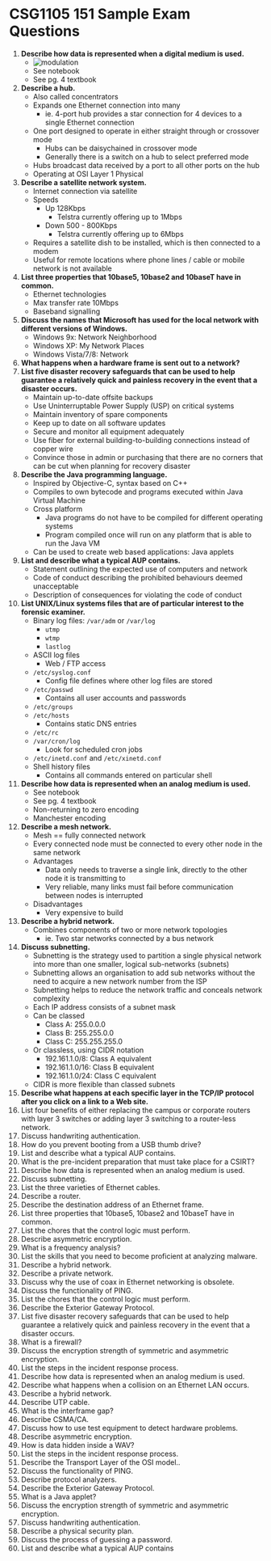 # CSG1105 151 Sample Exam Questions

1.	**Describe how data is represented when a digital medium is used.**
	- ![modulation](http://electronicdesign.com/site-files/electronicdesign.com/files/archive/electronicdesign.com/content/content/64598/64598_fig01.gif)
	- See notebook
	- See pg. 4 textbook
2.	**Describe a hub.**
	- Also called concentrators
	- Expands one Ethernet connection into many
		- ie. 4-port hub provides a star connection for 4 devices to a single Ethernet connection
	- One port designed to operate in either straight through or crossover mode
		- Hubs can be daisychained in crossover mode
		- Generally there is a switch on a hub to select preferred mode
	- Hubs broadcast data received by a port to all other ports on the hub
	- Operating at OSI Layer 1 Physical
3.	**Describe a satellite network system.**
	- Internet connection via satellite
	- Speeds
		- Up 128Kbps
			- Telstra currently offering up to 1Mbps
		- Down 500 - 800Kbps
			- Telstra currently offering up to 6Mbps
	- Requires a satellite dish to be installed, which is then connected to a modem
	- Useful for remote locations where phone lines / cable or mobile network is not available
4.	**List three properties that 10base5, 10base2 and 10baseT have in common.**
	- Ethernet technologies
	- Max transfer rate 10Mbps
	- Baseband signalling
5.	**Discuss the names that Microsoft has used for the local network with different versions of Windows.**
	- Windows 9x: Network Neighborhood
	- Windows XP: My Network Places
	- Windows Vista/7/8: Network
6.	**What happens when a hardware frame is sent out to a network?**
7.	**List five disaster recovery safeguards that can be used to help guarantee a relatively quick and painless recovery in the event that a disaster occurs.**
	- Maintain up-to-date offsite backups
	- Use Uninterruptable Power Supply (USP) on critical systems
	- Maintain inventory of spare components
	- Keep up to date on all software updates
	- Secure and monitor all equipment adequately
	- Use fiber for external building-to-building connections instead of copper wire
	- Convince those in admin or purchasing that there are no corners that can be cut when planning for recovery disaster
8.	**Describe the Java programming language.**
	- Inspired by Objective-C, syntax based on C++
	- Compiles to own bytecode and programs executed within Java Virtual Machine
	- Cross platform
		- Java programs do not have to be compiled for different operating systems
		- Program compiled once will run on any platform that is able to run the Java VM
	- Can be used to create web based applications: Java applets
9.	**List and describe what a typical AUP contains.**
	- Statement outlining the expected use of computers and network
	- Code of conduct describing the prohibited behaviours deemed unacceptable
	- Description of consequences for violating the code of conduct
10.	**List UNIX/Linux systems files that are of particular interest to the forensic examiner.**
	- Binary log files: `/var/adm` or `/var/log`
		- `utmp`
		- `wtmp`
		- `lastlog`
	- ASCII log files
		- Web / FTP access
	- `/etc/syslog.conf`
		- Config file defines where other log files are stored
	- `/etc/passwd`
		- Contains all user accounts and passwords
	- `/etc/groups`
	- `/etc/hosts`
		- Contains static DNS entries
	- `/etc/rc`
	- `/var/cron/log`
		- Look for scheduled cron jobs
	- `/etc/inetd.conf` and `/etc/xinetd.conf`
	- Shell history files
		- Contains all commands entered on particular shell
11.	**Describe how data is represented when an analog medium is used.**
	- See notebook
	- See pg. 4 textbook
	- Non-returning to zero encoding
	- Manchester encoding
12.	**Describe a mesh network.**
	- Mesh == fully connected network
	- Every connected node must be connected to every other node in the same network
	- Advantages
		- Data only needs to traverse a single link, directly to the other node it is transmitting to
		- Very reliable, many links must fail before communication between nodes is interrupted
	- Disadvantages
		- Very expensive to build
13.	**Describe a hybrid network.**
	- Combines components of two or more network topologies
		- ie. Two star networks connected by a bus network
14.	**Discuss subnetting.**
	- Subnetting is the strategy used to partition a single physical network into more than one smaller, logical sub-networks (subnets)
	- Subnetting allows an organisation to add sub networks without the need to acquire a new network number from the ISP
	- Subnetting helps to reduce the network traffic and conceals network complexity
	- Each IP address consists of a subnet mask
	- Can be classed
		- Class A: 255.0.0.0
		- Class B: 255.255.0.0
		- Class C: 255.255.255.0
	- Or classless, using CIDR notation
		- 192.161.1.0/8: Class A equivalent
		- 192.161.1.0/16: Class B equivalent
		- 192.161.1.0/24: Class C equivalent
	- CIDR is more flexible than classed subnets
15.	**Describe what happens at each specific layer in the TCP/IP protocol after you click on a link to a Web site.**
16.	List four benefits of either replacing the campus or corporate routers with layer 3 switches or adding layer 3 switching to a router-less network.
17.	Discuss handwriting authentication.
18.	How do you prevent booting from a USB thumb drive?
19.	List and describe what a typical AUP contains.
20.	What is the pre-incident preparation that must take place for a CSIRT?
21.	Describe how data is represented when an analog medium is used.
22.	Discuss subnetting.
23.	List the three varieties of Ethernet cables.
24.	Describe a router.
25.	Describe the destination address of an Ethernet frame.
26.	List three properties that 10base5, 10base2 and 10baseT have in common.
27.	List the chores that the control logic must perform.
28.	Describe asymmetric encryption.
29.	What is a frequency analysis?
30.	List the skills that you need to become proficient at analyzing malware.
31.	Describe a hybrid network.
32.	Describe a private network.
33.	Discuss why the use of coax in Ethernet networking is obsolete.
34.	Discuss the functionality of PING.
35.	List the chores that the control logic must perform.
36.	Describe the Exterior Gateway Protocol.
37.	List five disaster recovery safeguards that can be used to help guarantee a relatively quick and painless recovery in the event that a disaster occurs.
38.	What is a firewall?
39.	Discuss the encryption strength of symmetric and asymmetric encryption.
40.	List the steps in the incident response process.
41.	Describe how data is represented when an analog medium is used.
42.	Describe what happens when a collision on an Ethernet LAN occurs.
43.	Describe a hybrid network.
44.	Describe UTP cable.
45.	What is the interframe gap?
46.	Describe CSMA/CA.
47.	Discuss how to use test equipment to detect hardware problems.
48.	Describe asymmetric encryption.
49.	How is data hidden inside a WAV?
50.	List the steps in the incident response process.
51.	Describe the Transport Layer of the OSI model..
52.	Discuss the functionality of PING.
53.	Describe protocol analyzers.
54.	Describe the Exterior Gateway Protocol.
55.	What is a Java applet?
56.	Discuss the encryption strength of symmetric and asymmetric encryption.
57.	Discuss handwriting authentication.
58.	Describe a physical security plan.
59.	Discuss the process of guessing a password.
60.	List and describe what a typical AUP contains
